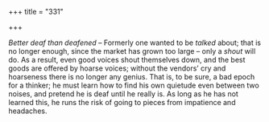 +++
title = "331"

+++

*Better deaf than deafened* – Formerly one wanted to be *talked* about; that is no longer enough, since the market has grown too large – only a *shout* will do. As a result, even good voices shout themselves down, and the best goods are offered by hoarse voices; without the vendors’ cry and hoarseness there is no longer any genius. That is, to be sure, a bad epoch for a thinker; he must learn how to find his own quietude even between two noises, and pretend he is deaf until he really is. As long as he has not learned this, he runs the risk of going to pieces from impatience and headaches.


